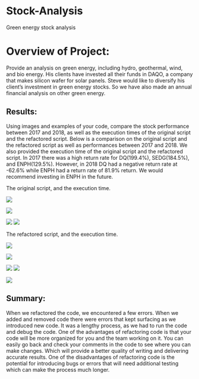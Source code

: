 # Stock-Analysis
Green energy stock analysis

# Overview of Project: 
Provide an analysis on green energy, including hydro, geothermal, wind, and bio energy. His clients have invested all their funds in DAQO, a company that makes silicon wafer for solar panels. Steve would like to diversify his client’s investment in green energy stocks. So we have also made an annual financial analysis on other green energy. 


## Results: 
Using images and examples of your code, compare the stock performance between 2017 and 2018, as well as the execution times of the original script and the refactored script.
Below is a comparison on the original script and the refactored script as well as performances between 2017 and 2018. We also provided the execution time of the original script and the refactored script. 
In 2017 there was a high return rate for DQ(199.4%), SEDG(184.5%), and ENPH(129.5%). However, in 2018 DQ had a negative return rate at -62.6% while ENPH had a return rate of 81.9% return. We would recommend investing in ENPH in the future.

The original script, and the execution time. 

![](/OGC-0.png)

![](/OGC.png)

![](/2017.png)
![](/2018.png)

The refactored script, and the execution time. 

![](/RFC-0.png)

![](/RFC.png)

![](/2017MP.png)
![](/2018MP.png)

![](/2018R.png)

## Summary: 
When we refactored the code, we encountered a few errors. When we added and removed code there were errors that kept surfacing as we introduced new code. It was a lengthy process, as we had to run the code and debug the code. 
One of the advantages of refactoring code is that your code will be more organized for you and the team working on it. You can easily go back and check your comments in the code to see where you can make changes. Which will provide a better quality of writing and delivering accurate results. 
One of the disadvantages of refactoring code is the potential for introducing bugs or errors that will need additional testing which can make the process much longer. 
